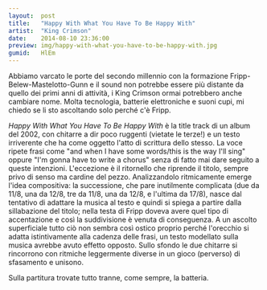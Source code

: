 ```yaml
---
layout:  post
title:   "Happy With What You Have To Be Happy With"
artist:  "King Crimson"
date:    2014-08-10 23:36:00
preview: img/happy-with-what-you-have-to-be-happy-with.jpg
gumid:   HlEm
---
```


Abbiamo varcato le porte del secondo millennio con la formazione
Fripp-Belew-Mastelotto-Gunn e il sound non potrebbe essere più distante da
quello dei primi anni di attività, i King Crimson ormai potrebbero anche
cambiare nome.  Molta tecnologia, batterie elettroniche e suoni cupi, mi chiedo
se li sto ascoltando solo perché c'è Fripp.

*Happy With What You Have To Be Happy With* è la title track di un album del
2002, con chitarre a dir poco ruggenti (vietate le terze!) e un testo
irriverente che ha come oggetto l'atto di scrittura dello stesso. La voce
ripete frasi come "and when I have some words/this is the way I'll sing" oppure
"I'm gonna have to write a chorus" senza di fatto mai dare seguito a queste
intenzioni. L'eccezione è il ritornello che riprende il titolo, sempre privo di
senso ma cardine del pezzo. Analizzandolo ritmicamente emerge l'idea
compositiva: la successione, che pare inutilmente complicata (due da 11/8, una
da 12/8, tre da 11/8, una da 12/8, e l'ultima da 17/8), nasce dal tentativo di
adattare la musica al testo e quindi si spiega a partire dalla sillabazione del
titolo; nella testa di Fripp doveva avere quel tipo di accentazione e così la
suddivisione è venuta di conseguenza. A un ascolto superficiale tutto ciò non
sembra così ostico proprio perché l'orecchio si adatta istintivamente alla
cadenza delle frasi, un testo modellato sulla musica avrebbe avuto effetto
opposto. Sullo sfondo le due chitarre si rincorrono con ritmiche leggermente
diverse in un gioco (perverso) di sfasamento e unisono.

Sulla partitura trovate tutto tranne, come sempre, la batteria.

<!-- vim: set tw=79 spell spelllang=it: -->
